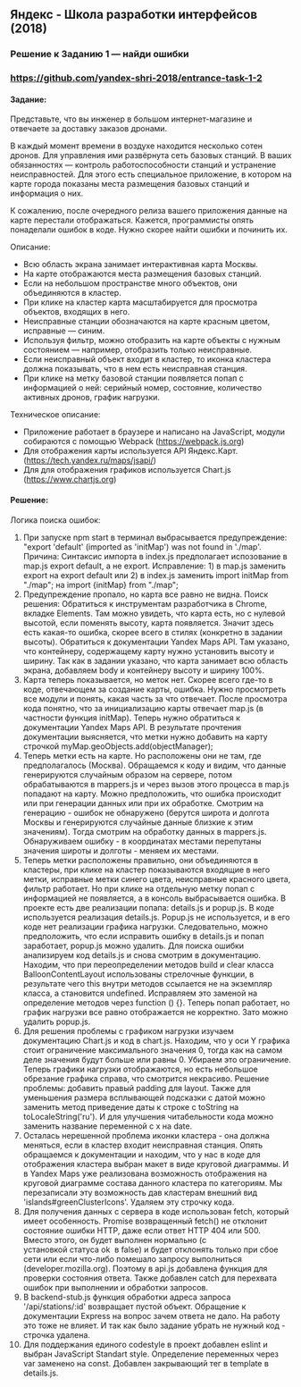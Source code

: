 ## Яндекс - Школа разработки интерфейсов (2018)
### Решение к Заданию 1 — найди ошибки
### https://github.com/yandex-shri-2018/entrance-task-1-2

#### Задание:
Представьте, что вы инженер в большом интернет-магазине и отвечаете за доставку заказов дронами.

В каждый момент времени в воздухе находится несколько сотен дронов. Для управления ими развёрнута сеть базовых станций. В ваших обязанностях — контроль работоспособности станций и устранение неисправностей. Для этого есть специальное
приложение, в котором на карте города показаны места размещения базовых станций и
информация о них.

К сожалению, после очередного релиза вашего приложения данные на карте перестали
отображаться. Кажется, программисты опять понаделали ошибок в коде. Нужно скорее
найти ошибки и починить их.

Описание:
- Всю область экрана занимает интерактивная карта Москвы.
- На карте отображаются места размещения базовых станций.
- Если на небольшом пространстве много объектов, они объединяются в кластер.
- При клике на кластер карта масштабируется для просмотра объектов, входящих в
него.
- Неисправные станции обозначаются на карте красным цветом, исправные —
синим.
- Используя фильтр, можно отобразить на карте объекты с нужным состоянием —
например, отобразить только неисправные.
- Если неисправный объект входит в кластер, то иконка кластера должна
показывать, что в нем есть неисправная станция.
- При клике на метку базовой станции появляется попап с информацией о ней:
серийный номер, состояние, количество активных дронов, график нагрузки.

Техническое описание:
- Приложение работает в браузере и написано на JavaScript, модули собираются с
помощью Webpack (https://webpack.js.org)
- Для отображения карты используется API
Яндекс.Карт.(https://tech.yandex.ru/maps/jsapi/)
- Для для отображения графиков используется Chart.js (https://www.chartjs.org)


#### Решение:
Логика поиска ошибок:

1. При запуске npm start в терминал выбрасывается предупреждение: "export 'default' (imported as 'initMap') was not found in './map'. Причина: Синтаксис импорта в index.js предполагает испозование в map.js export default, а не export. Исправление: 1) в map.js заменить export на export default или 2) в index.js заменить import initMap from "./map"; на import {initMap} from "./map";
2. Предупреждение пропало, но карта все равно не видна. Поиск решения: Обратиться к инструментам разработчика в Chrome, вкладке Elements. Там можно увидеть, что карта есть, но с нулевой высотой, если поменять высоту, карта появляется. Значит здесь есть какая-то ошибка, скорее всего в стилях (конкретно в задании высоты). Обратиться к документации Yandex Maps API. Там указано, что контейнеру, содержащему карту нужно установить высоту и ширину. Так как в задании указано, что карта занимает всю область экрана, добавляем body и контейнеру высоту и ширину 100%.
3. Карта теперь показывается, но меток нет. Скорее всего где-то в коде, отвечающем за создание карты, ошибка. Нужно просмотреть все модули и понять, какая часть за что отвечает. После просмотра кода понятно, что за инициализацию карты отвечает map.js (в частности функция initMap). Теперь нужно обратиться к документации Yandex Maps API. В результате прочтения документации выясняется, что метки нужно добавить на карту строчкой myMap.geoObjects.add(objectManager);
4. Теперь метки есть на карте. Но расположены они не там, где предполагалось (Москва). Обращаемся к коду и видим, что данные генерируются случайным образом на сервере, потом обрабатываются в mappers.js и через вызов этого процесса в map.js попадают на карту. Можно предположить, что ошибка происходит или при генерации данных или при их обработке. Смотрим на генерацию - ошибок не обнаружено (берутся широта и долгота Москвы и генерируются случайные данные близкие к этим значениям). Тогда смотрим на обработку данных в mappers.js. Обнаруживаем ошибку - в координатах местами перепутаны значения широты и долготы - меняем их местами.
5. Теперь метки расположены правильно, они объединяются в кластеры, при клике на кластер показываются входящие в него метки, исправные метки синего цвета, неисправные красного цвета, фильтр работает. Но при клике на отдельную метку попап с информацией не появляется, а в консоль выбрасывается ошибка. В проекте есть две реализации попапа: details.js и popup.js. В коде используется реализация details.js. Popup.js не используется, и в его коде нет реализации графика нагрузки. Следовательно, можно предположить, что если исправить ошибку в details.js и попап заработает, popup.js можно удалить. Для поиска ошибки анализируем код details.js и снова смотрим в документацию. Находим, что при переопределении методов build и clear класса BalloonContentLayout использованы стрелочные функции, в результате чего this внутри методов ссылается не на экземпляр класса, а становится undefined. Исправляем это заменой на определение методов через function () {}. Теперь попап работает, но график нагрузки все равно отображается не корректно. Зато можно удалить popup.js.
6. Для решения проблемы с графиком нагрузки изучаем документацию Chart.js и код в chart.js. Находим, что у оси Y графика стоит ограничение максимального значения 0, тогда как на самом деле значения будут больше или равны 0. Убираем это ограничение. Теперь графики нагрузки отображаются, но есть небольшое обрезание графика справа, что смотрится некрасиво. Решение проблемы: добавить правый padding для layout. Также для уменьшения размера всплывающей подсказки с датой можно заменить метод приведение даты к строке с toString на toLocaleString('ru'). И для улучшения читабельности кода можно заменить название переменной с x на date. 
7. Осталась нерешенной проблема иконки кластера - она должна меняться, если в кластер входит неисправная станция. Опять обращаемся к документации и находим, что у нас в коде для отображения кластера выбран макет в виде круговой диаграммы. И в Yandex Maps уже реализована возможность отображения на круговой диаграмме состава данного кластера по категориям. Мы перезаписали эту возможность дав кластерам внешний вид 'islands#greenClusterIcons'. Удаляем эту строчку кода.
8. Для получения данных с сервера в коде использован fetch, который имеет особенность. Promise возвращенный fetch() не отклонит состояние ошибки HTTP, даже если ответ HTTP 404 или 500.  Вместо этого, он будет выполнен нормально (с установкой статуса ok  в false) и будет отклонять только при сбое сети или если что-либо помешало запросу выполниться (developer.mozilla.org). Поэтому в api.js добавлена функция для проверки состояния ответа. Также добавлен catch для перехвата ошибок при выполнении и обработки запросов.
9. В backend-stub.js функция обработки адреса запроса '/api/stations/:id' возвращает пустой объект. Обращение к документации Express на вопрос зачем ответа не дало. На работу это тоже не влияет. И так как было задание убрать не нужный код - строчка удалена.
10.  Для поддержания единого codestyle в проект добавлен eslint и выбран JavaScript Standart style. Определение переменных через var заменено на const. Добавлен закрывающий тег </div> в template в details.js.

